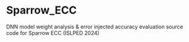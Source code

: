 # Sparrow_ECC
DNN model weight analysis &amp; error injected accuracy evaluation source code for Sparrow ECC (ISLPED 2024)
